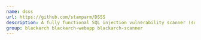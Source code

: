 ```yaml
---
name: dsss
url: https://github.com/stamparm/DSSS
description: A fully functional SQL injection vulnerability scanner (supporting GET and POST parameters) written in under 100 lines of code.
group: blackarch blackarch-webapp blackarch-scanner
---
```

